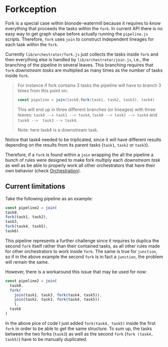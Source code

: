 # Forkception

Fork is a special case within bionode-watermill because it requires to know 
everything that proceeds the tasks within the `fork`. In current API there is
 no easy way to get graph shape before actually running the `pipeline.js` 
 scripts. Therefore, `fork` uses `join` to construct independent lineages for
  each task within the `fork`.
  
  Currently `lib/orchestrator/fork.js` just collects the tasks inside `fork` 
  and then everything else is handled by `lib/orchestrator/join.js`, i.e., 
  the branching of the pipeline in several leaves. This branching requires 
  that `fork` *downstream tasks* are multiplied as many times as the number 
  of tasks inside `fork`.
  
  > For instance if fork contains 3 tasks the pipeline will have to branch
  > 3 times from this point on:
  >
  >```javascript
  >const pipeline = join(task0,fork(task1, task2, task3), task4)
  >```
  > This will end up in three different branches (or lineages) with three 
  >leaves:
  > `task0 --> task1 --> task4`, `task0 --> task2 --> task4` and `task0 --> 
  task3 --> task4`.
  >
  > Note: here task4 is a downstream task.
  
  Notice that task4 needed to be triplicated, since it will have different 
  results 
  depending on the results from its parent tasks (`task1`, `task2` or `task3`).
  
  Therefore, if a `fork` is found within a `join` wrapping the all 
  the pipeline a 
  bunch of rules were designed to make fork multiply each *downstream task* 
  as well as be able to properly work all other orchestrators that have their
   own behavior (check [Orchestration](Orchestration.md)).
   
   ## Current limitations
   
   Take the following pipeline as an example:
   
   ```javascript
const pipeline2 = join(
  task0,
  fork(task1, task2), 
  task3, 
  fork(task4, task5), 
  task6)
```
  
  This pipeline represents a further challenge since it requires to 
  duplica the second `fork` itself rather than their contained tasks, as all 
  other rules made for other orchestrators to work inside `fork`. The same is
   true for `junction`, so if in the above example the second `fork` is in fact
    a `junction`, the problem will remain the same.
    
However, there is a workaround this issue that may be used for now:

```javascript
const pipeline2 = join(
  task0,
  fork(
    join(task1, task3, fork(task4, task5)), 
    join(task2, task3, fork(task4, task5))
    ),
  task6
)
```

In the above pice of code I just added `fork(task4, task5)` inside the 
first `fork` in order to be able to get the same structure. To sum up,
the tasks between the two forks (`task3`) as well as the second `fork` (`fork
(task4, task5)`) have to be manually duplicated.
  
  